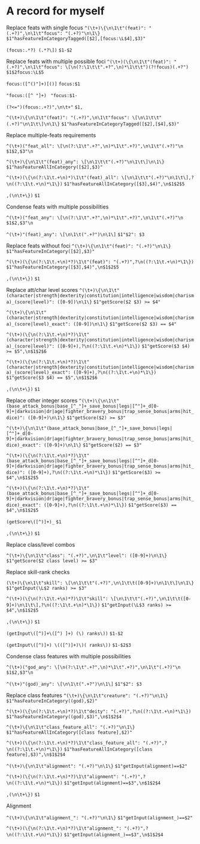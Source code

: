 <!-- markdownlint-disable MD038 -->
# A record for myself

Replace feats with single focus
`^(\t+)\{\n\1\t"(feat)": "(.+?)",\n\1\t"focus": "(.+?)"\n\1\}`
`$1"hasFeatureInCategoryTagged([$2],[focus:\L$4],$3)"`

`(focus:.*?) (.*?\])`
`$1-$2`

Replace feats with multiple possible foci
`^(\t+)(\{\n\1\t"(feat)": "(.+?)",\n\1\t"focus": \[\n(?:\1\t\t".+?",\n)*\1\t\t")(?!focus)(.+?")`
`$1$2focus:\L$5`

`focus:([^()"]+)[()]`
`focus:$1`

`"focus:([^ "]+) `
`"focus:$1-`

`(?<=")(focus:.+?)",\n\t+"`
`$1,`

`^(\t+)\{\n\1\t"(feat)": "(.+?)",\n\1\t"focus": \[\n\1\t\t"(.+?)"\n\1\t\]\n\1\}`
`$1"hasFeatureInCategoryTagged([$2],[$4],$3)"`

Replace multiple-feats requirements

`^(\t+)("feat_all": \[\n(?:\1\t".+?",\n)*\1\t".+?)",\n\1\t"(.+?)"\n`
`$1$2,$3"\n`

`^(\t+)\{\n\1\t"(feat)_any": \[\n\1\t\t"(.+?)"\n\1\t\]\n\1\}`
`$1"hasFeatureAllInCategory([$2],$3)"`

`^(\t+)(\{\n(?:\1\t.+\n)*)\1\t"(feat)_all": \[\n\1\t\t"(.+?)"\n\1\t\],?\n((?:\1\t.+\n)*\1\})`
`$1"hasFeatureAllInCategory([$3],$4)",\n$1$2$5`

`,(\n\t+\})`
`$1`

Condense feats with multiple possibilities

`^(\t+)("feat_any": \[\n(?:\1\t".+?",\n)*\1\t".+?)",\n\1\t"(.+?)"\n`
`$1$2,$3"\n`

`^(\t+)"(feat)_any": \[\n\1\t(".+?")\n\1\]`
`$1"$2": $3`

Replace feats without foci
`^(\t+)\{\n\1\t"(feat)": "(.+?)"\n\1\}`
`$1"hasFeatureInCategory([$2],$3)"`

`^(\t+)(\{\n(?:\1\t.+\n)*?)\1\t"(feat)": "(.+?)",?\n((?:\1\t.+\n)*\1\})`
`$1"hasFeatureInCategory([$3],$4)",\n$1$2$5`

`,(\n\t+\})`
`$1`

Replace att/char level scores
`^(\t+)\{\n\1\t"(character|strength|dexterity|constitution|intelligence|wisdom|charisma)_(score|level)": ([0-9])\n\1\}`
`$1"getScore($2 $3) >= $4"`

`^(\t+)\{\n\1\t"(character|strength|dexterity|constitution|intelligence|wisdom|charisma)_(score|level)_exact": ([0-9])\n\1\}`
`$1"getScore($2 $3) == $4"`

`^(\t+)(\{\n(?:\1\t.+\n)*?)\1\t"(character|strength|dexterity|constitution|intelligence|wisdom|charisma)_(score|level)": ([0-9]+),?\n((?:\1\t.+\n)*\1\})`
`$1"getScore($3 $4) >= $5",\n$1$2$6`

`^(\t+)(\{\n(?:\1\t.+\n)*?)\1\t"(character|strength|dexterity|constitution|intelligence|wisdom|charisma)_(score|level)_exact": ([0-9]+),?\n((?:\1\t.+\n)*\1\})`
`$1"getScore($3 $4) == $5",\n$1$2$6`

`,(\n\t+\})`
`$1`

Replace other integer scores
`^(\t+)\{\n\1\t"(base_attack_bonus|base_[^_"]+_save_bonus|legs|[^"]+_d[0-9]+|darkvision|dr|age|fighter_bravery_bonus|trap_sense_bonus|arms|hit_dice)": ([0-9]+)\n\1\}`
`$1"getScore($2) >= $3"`

`^(\t+)\{\n\1\t"(base_attack_bonus|base_[^_"]+_save_bonus|legs|[^"]+_d[0-9]+|darkvision|dr|age|fighter_bravery_bonus|trap_sense_bonus|arms|hit_dice)_exact": ([0-9]+)\n\1\}`
`$1"getScore($2) == $3"`

`^(\t+)(\{\n(?:\1\t.+\n)*?)\1\t"(base_attack_bonus|base_[^_"]+_save_bonus|legs|[^"]+_d[0-9]+|darkvision|dr|age|fighter_bravery_bonus|trap_sense_bonus|arms|hit_dice)": ([0-9]+),?\n((?:\1\t.+\n)*\1\})`
`$1"getScore($3) >= $4",\n$1$2$5`

`^(\t+)(\{\n(?:\1\t.+\n)*?)\1\t"(base_attack_bonus|base_[^_"]+_save_bonus|legs|[^"]+_d[0-9]+|darkvision|dr|age|fighter_bravery_bonus|trap_sense_bonus|arms|hit_dice)_exact": ([0-9]+),?\n((?:\1\t.+\n)*\1\})`
`$1"getScore($3) == $4",\n$1$2$5`

`(getScore\([^)]+)_`
`$1 `

`,(\n\t+\})`
`$1`

Replace class/level combos

`^(\t+)\{\n\1\t"class": "(.+?)",\n\1\t"level": ([0-9]+)\n\1\}`
`$1"getScore($2 class level) >= $3"`

Replace skill-rank checks

`(\t+)\{\n\1\t"skill": \[\n\1\t\t"(.+?)",\n\1\t\t([0-9]+)\n\1\t\]\n\1\}`
`$1"getInput(\L$2 ranks) >= $3"`

`^(\t+)(\{\n(?:\1\t.+\n)*?)\1\t"skill": \[\n\1\t\t"(.+?)",\n\1\t\t([0-9]+)\n\1\t\],?\n((?:\1\t.+\n)*\1\})`
`$1"getInput(\L$3 ranks) >= $4",\n$1$2$5`

`,(\n\t+\})`
`$1`

`(getInput\([^)]+\([^) ]+) (\) ranks\))`
`$1-$2`

`(getInput\([^)]+) \(([^)]+)\)( ranks\))`
`$1-$2$3`

Condense class features with multiple possibilities

`^(\t+)("god_any": \[\n(?:\1\t".+?",\n)*\1\t".+?)",\n\1\t"(.+?)"\n`
`$1$2,$3"\n`

`^(\t+)"(god)_any": \[\n\1\t(".+?")\n\1\]`
`$1"$2": $3`

Replace class features
`^(\t+)\{\n\1\t"creature": "(.+?)"\n\1\}`
`$1"hasFeatureInCategory((god),$2)"`

`^(\t+)(\{\n(?:\1\t.+\n)*?)\1\t"deity": "(.+?)",?\n((?:\1\t.+\n)*\1\})`
`$1"hasFeatureInCategory((god),$3)",\n$1$2$4`

`^(\t+)\{\n\1\t"class_feature_all": "(.+?)"\n\1\}`
`$1"hasFeatureAllInCategory([class feature],$2)"`

`^(\t+)(\{\n(?:\1\t.+\n)*?)\1\t"class_feature_all": "(.+?)",?\n((?:\1\t.+\n)*\1\})`
`$1"hasFeatureAllInCategory([class feature],$3)",\n$1$2$4`

`^(\t+)\{\n\1\t"alignment": "(.+?)"\n\1\}`
`$1"getInput(alignment)==$2"`

`^(\t+)(\{\n(?:\1\t.+\n)*?)\1\t"alignment": "(.+?)",?\n((?:\1\t.+\n)*\1\})`
`$1"getInput(alignment)==$3",\n$1$2$4`


`,(\n\t+\})`
`$1`

Alignment

`^(\t+)\{\n\1\t"alignment_": "(.+?)"\n\1\}`
`$1"getInput(alignment_)==$2"`

`^(\t+)(\{\n(?:\1\t.+\n)*?)\1\t"alignment_": "(.+?)",?\n((?:\1\t.+\n)*\1\})`
`$1"getInput(alignment_)==$3",\n$1$2$4`

